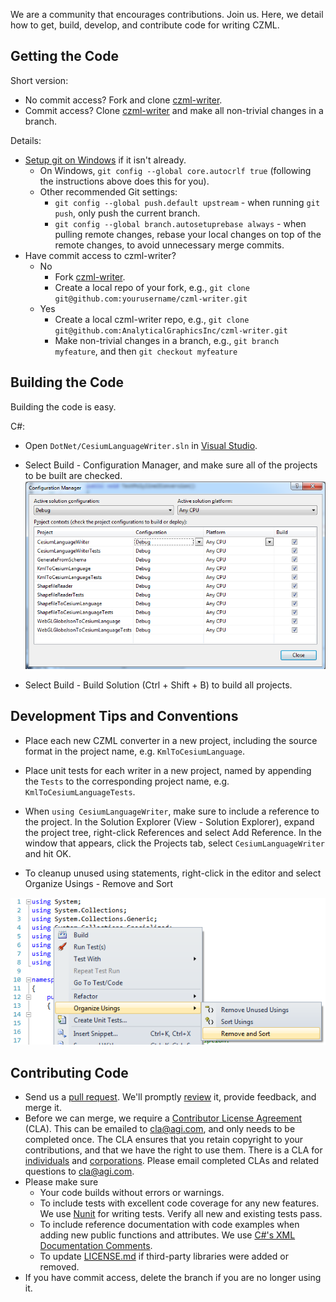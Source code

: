 We are a community that encourages contributions. Join us.  Here, we detail how to get, build, develop, and contribute code for writing CZML.

## Getting the Code

Short version:
* No commit access? Fork and clone [czml-writer](https://github.com/AnalyticalGraphicsInc/czml-writer).
* Commit access? Clone [czml-writer](https://github.com/AnalyticalGraphicsInc/czml-writer) and make all non-trivial changes in a branch.

Details:
* [Setup git on Windows](http://help.github.com/win-set-up-git/) if it isn't already.
   * On Windows, `git config --global core.autocrlf true` (following the instructions above does this for you).  
   * Other recommended Git settings:
      * `git config --global push.default upstream` - when running `git push`, only push the current branch.
      * `git config --global branch.autosetuprebase always` - when pulling remote changes, rebase your local changes on top of the remote changes, to avoid unnecessary merge commits.
* Have commit access to czml-writer?
   * No
      * Fork [czml-writer](https://github.com/AnalyticalGraphicsInc/czml-writer).
      * Create a local repo of your fork, e.g., `git clone git@github.com:yourusername/czml-writer.git`
   * Yes
      * Create a local czml-writer repo, e.g., `git clone git@github.com:AnalyticalGraphicsInc/czml-writer.git`
      * Make non-trivial changes in a branch, e.g., `git branch myfeature`, and then `git checkout myfeature`

## Building the Code

Building the code is easy.

C#:
* Open `DotNet/CesiumLanguageWriter.sln` in [Visual Studio](http://www.microsoft.com/visualstudio/en-us).

* Select Build - Configuration Manager, and make sure all of the projects to be built are checked. 
![Configuration Manager](screenshots/czml-writer-configuration-manager.png)

* Select Build - Build Solution (Ctrl + Shift + B) to build all projects.

## Development Tips and Conventions

* Place each new CZML converter in a new project, including the source format in the project name, e.g. `KmlToCesiumLanguage`.

* Place unit tests for each writer in a new project, named by appending the `Tests` to the corresponding project name, e.g. `KmlToCesiumLanguageTests`.

* When `using CesiumLanguageWriter`, make sure to include a reference to the project. In the Solution Explorer (View - Solution Explorer), expand the project tree, right-click References and select Add Reference. In the window that appears, click the Projects tab, select `CesiumLanguageWriter` and hit OK.

* To cleanup unused using statements, right-click in the editor and select Organize Usings - Remove and Sort

![Organize Usings Menu](screenshots/organize-usings-menu.png)

## Contributing Code

* Send us a [pull request](http://help.github.com/send-pull-requests/).  We'll promptly [review](https://github.com/AnalyticalGraphicsInc/cesium/wiki/Code-Review-Tips) it, provide feedback, and merge it.
* Before we can merge, we require a [Contributor License Agreement](http://producingoss.com/en/copyright-assignment.html#copyright-assignment-cla) (CLA).  This can be emailed to cla@agi.com, and only needs to be completed once.  The CLA ensures that you retain copyright to your contributions, and that we have the right to use them.  There is a CLA for [individuals](http://www.agi.com/licenses/individual-cla-agi-v1.0.txt) and [corporations](http://www.agi.com/licenses/corporate-cla-agi-v1.0.txt).  Please email completed CLAs and related questions to cla@agi.com.
* Please make sure
   * Your code builds without errors or warnings.
   * To include tests with excellent code coverage for any new features.  We use [Nunit](http://www.nunit.org/) for writing tests.  Verify all new and existing tests pass. 
   * To include reference documentation with code examples when adding new public functions and attributes. We use [C#'s XML Documentation Comments](http://msdn.microsoft.com/en-us/library/b2s063f7).
   * To update [LICENSE.md](https://github.com/AnalyticalGraphicsInc/czml-writer/blob/master/LICENSE) if third-party libraries were added or removed.
* If you have commit access, delete the branch if you are no longer using it.